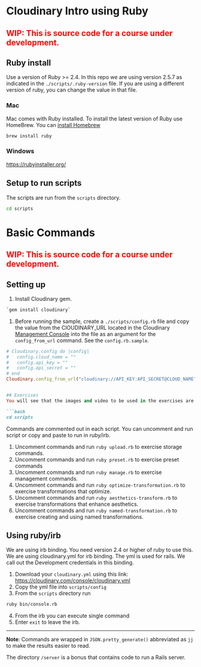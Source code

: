# Cloudinary Intro using Ruby #

<h2 style="color:red">WIP: This is source code for a course under development.</h2>

## Ruby install

Use a version of Ruby >= 2.4.  In this repo we are using version 2.5.7 as indicated in the `./scripts/.ruby-version` file.  If you are using a different version of ruby, you can change the value in that file.

### Mac
Mac comes with Ruby installed.
To install the latest version of Ruby use HomeBrew.  You can [install Homebrew](https://brew.sh/) 

```bash
brew install ruby
```

### Windows

https://rubyinstaller.org/

## Setup to run scripts

The scripts are run from the `scripts` directory.

```bash
cd scripts
```



# Basic Commands #

<h2 style="color:red">WIP: This is source code for a course under development.</h2>

## Setting up

1. Install Cloudinary gem. 

```bash 
`gem install cloudinary`
```

1. Before running the sample, create a `./scripts/config.rb` file and copy the value from the ClOUDINARY_URL located in the Cloudinary [Management Console](https://cloudinary.com/console) into the file as an argument for the `config_from_url` command.  See the `config.rb.sample`.
```ruby
# Cloudinary.config do |config|
#   config.cloud_name = ""
#   config.api_key = ""
#   config.api_secret = ""
# end
Cloudinary.config_from_url("cloudinary://API_KEY:API_SECRET@CLOUD_NAME")


## Exercises
You will see that the images and video to be used in the exercises are in the `assets` directory.  Scripts access assets relative to the scripts directory so avigate to the `scripts` directory.  

```bash
cd scripts
```


Commands are commented out in each script.  You can uncomment and run script or copy and paste to run in ruby/irb.

1. Uncomment commands and run `ruby upload.rb` to exercise storage commands.
1. Uncomment commands and run `ruby preset.rb` to exercise preset commands
1. Uncomment commands and run `ruby manage.rb` to exercise management commands.
1. Uncomment commands and run `ruby optimize-transformation.rb` to exercise transformations that optimize.
1. Uncomment commands and run `ruby aesthetics-transform.rb` to exercise transformations that enhance aesthetics.
1. Uncomment commands and run `ruby named-transformation.rb` to exercise creating and using named transformations.

## Using ruby/irb

We are using irb binding. You need version 2.4 or higher of ruby to use this.  We are using cloudinary.yml for irb binding.  The yml is used for rails.  We call out the Development credentials in this binding.

1. Download your `cloudinary.yml` using this link: https://cloudinary.com/console/cloudinary.yml
2. Copy the yml file into `scripts/config`
3. From the `scripts` directory run 

```bash
ruby bin/console.rb
```
4. From the irb you can execute single command
5. Enter `exit` to leave the irb.

---

**Note**: Commands are wrapped in `JSON.pretty_generate()` abbreviated as `jj`  to make the results easier to read.  






The directory `/server` is a bonus that contains code to run a Rails server.


